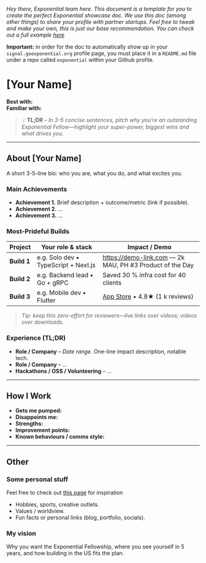 *Hey there, Exponential team here. This document is a template for you to create the perfect Exponential showcase doc. We use this doc (among other things) to share your profile with partner startups. Feel free to tweak and make your own, this is just our base recommendation. You can check out a full example [here](https://github.com/gulipad/exponential)*

**Important:** in order for the doc to automatically show up in your `signal.goexponential.org` profile page, you must place it in a `README.md` file under a repo called `exponential` within your Github profile.

# [Your Name]

**Best with:** <!-- e.g. TypeScript · React · Postgres -->  
**Familiar with:** <!-- e.g. Python · Terraform · Figma -->

> 💡 **TL;DR** – *In 3-5 concise sentences, pitch why you’re an outstanding Exponential Fellow—highlight your super-power, biggest wins and what drives you.*

---

## About [Your Name]

A short 3-5-line bio: who you are, what you do, and what excites you.

### Main Achievements

- **Achievement 1.** Brief description + outcome/metric (link if possible).  
- **Achievement 2.** …  
- **Achievement 3.** …

### Most-Prideful Builds

| Project | Your role & stack | Impact / Demo |
|---------|-------------------|---------------|
| **Build 1** | e.g. Solo dev • TypeScript + Next.js | <https://demo-link.com> — 2k MAU, PH #3 Product of the Day |
| **Build 2** | e.g. Backend lead • Go + gRPC | Saved 30 % infra cost for 40 clients |
| **Build 3** | e.g. Mobile dev • Flutter | [App Store](https://apps.apple.com/…) • 4.8★ (1 k reviews) |

> *Tip: keep this zero-effort for reviewers—live links over videos; videos over downloads.*

### Experience (TL;DR)

- **Role / Company** – *Date range.* One-line impact description, notable tech.  
- **Role / Company** – …  
- **Hackathons / OSS / Volunteering** – …

---

## How I Work

- **Gets me pumped:** <!-- shipping fast, kind builders, user delight … -->
- **Disappoints me:** <!-- apathy, big egos, over-engineering … -->
- **Strengths:** <!-- rapid prototyping, clear docs, … -->
- **Improvement points:** <!-- candor, delegation, … -->
- **Known behaviours / comms style:** <!-- emoji-heavy 🙌, async-first, inbox-zero … -->

---

## Other

### Some personal stuff

Feel free to check out [this page](https://gulipad.notion.site/This-is-Guli-fbf0f0b4eec54b868a7d92933ad0383a?pvs=74) for inspiration

- Hobbies, sports, creative outlets.  
- Values / worldview.  
- Fun facts or personal links (blog, portfolio, socials).

### My vision

Why you want the Exponential Fellowship, where you see yourself in 5 years, and how building in the US fits the plan.
